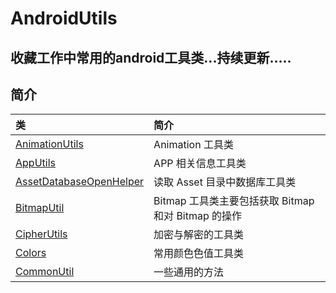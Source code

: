# AndroidUtils
## 收藏工作中常用的android工具类...持续更新.....<br>
简介
-----------
| 类 | 简介  | 
| :------------ |:---------------|
|[AnimationUtils][1]|Animation 工具类|
|[AppUtils][2]|APP 相关信息工具类|
|[AssetDatabaseOpenHelper][3]|读取 Asset 目录中数据库工具类|
|[BitmapUtil][4]|Bitmap 工具类主要包括获取 Bitmap 和对 Bitmap 的操作|
|[CipherUtils][5]|加密与解密的工具类|
|[Colors][6]|常用颜色色值工具类|
|[CommonUtil][7]|一些通用的方法|












[1]: https://github.com/Blizzard-liu/AndroidUtils/blob/master/utils/src/main/java/com/example/utils/AnimationUtils.java
[2]: https://github.com/Blizzard-liu/AndroidUtils/blob/master/utils/src/main/java/com/example/utils/AppUtils.java
[3]: https://github.com/Blizzard-liu/AndroidUtils/blob/master/utils/src/main/java/com/example/utils/AssetDatabaseOpenHelper.java
[4]: https://github.com/Blizzard-liu/AndroidUtils/blob/master/utils/src/main/java/com/example/utils/BitmapUtil.java
[5]: https://github.com/Blizzard-liu/AndroidUtils/blob/master/utils/src/main/java/com/example/utils/CipherUtils.java
[6]: https://github.com/Blizzard-liu/AndroidUtils/blob/master/utils/src/main/java/com/example/utils/Colors.java
[7]: https://github.com/Blizzard-liu/AndroidUtils/blob/master/utils/src/main/java/com/example/utils/CommonUtil.java


